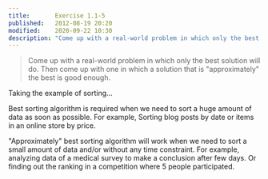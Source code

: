 ```yaml
---
title:       Exercise 1.1-5
published:   2012-08-19 20:20
modified:    2020-09-22 10:30
description: "Come up with a real-world problem in which only the best solution will do. Then come up with one in which a solution that is 'approximately' the best is good enough."
---
```


> Come up with a real-world problem in which only the best solution will do. Then come up with one in which a solution that is "approximately" the best is good enough.

Taking the example of sorting...

Best sorting algorithm is required when we need to sort a huge amount of data as soon as possible. For example, Sorting blog posts by date or items in an online store by price.

"Approximately" best sorting algorithm will work when we need to sort a small amount of data and/or without any time constraint. For example, analyzing data of a medical survey to make a conclusion after few days. Or finding out the ranking in a competition where 5 people participated.
